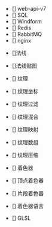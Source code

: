 
- [] web-api-v7
- [] SQL
- [] Windform
- [] Redis
- [] RabbitMQ
- [] nginx

<!--  -->
- []法线
- []法线贴图

- [] 纹理
- [] 纹理坐标
- [] 纹理过滤
- [] 纹理混合
- [] 纹理映射
- [] 纹理数组
- [] 纹理压缩

- [] 着色器
- [] 顶点着色器
- [] 片段着色器
- [] 着色器语言
- [] GLSL
